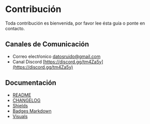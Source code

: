 # Contribución

Toda contribución es bienvenida, por favor lee ésta guía o ponte en contacto.

## Canales de Comunicación

* Correo electŕonico [datosruido@gmail.com](mailto:datosruido@gmail.com)
* Canal Discord [https://discord.gg/tm4Za5y](https://discord.gg/tm4Za5y)

## Documentación

* [README](https://www.makeareadme.com/)
* [CHANGELOG](https://keepachangelog.com/es-ES/1.0.0/)
* [Shields](https://shields.io/)
* [Badges Markdown](https://github.com/Ileriayo/markdown-badges/blob/master/README.md)
* [Visuals](https://asciinema.org/)
